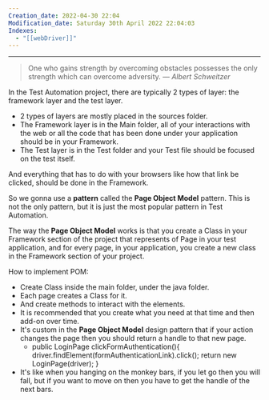 ```yaml
---
Creation_date: 2022-04-30 22:04
Modification_date: Saturday 30th April 2022 22:04:03
Indexes:
  - "[[webDriver]]"
---
```


----


> One who gains strength by overcoming obstacles possesses the only strength which can overcome adversity.
> — <cite>Albert Schweitzer</cite>

In the Test Automation project, there are typically 2 types of layer: the framework layer and the test layer.

-   2 types of layers are mostly placed in the sources folder.
-   The Framework layer is in the Main folder, all of your interactions with the web or all the code that has been done under your application should be in your Framework.
-   The Test layer is in the Test folder and your Test file should be focused on the test itself.

And everything that has to do with your browsers like how that link be clicked, should be done in the Framework.

So we gonna use a **pattern** called the **Page Object Model** pattern. This is not the only pattern, but it is just the most popular pattern in Test Automation.

The way the **Page Object Model** works is that you create a Class in your Framework section of the project that represents of Page in your test application, and for every page, in your application, you create a new class in the Framework section of your project.

How to implement POM:

-   Create Class inside the main folder, under the java folder.
-   Each page creates a Class for it.
-   And create methods to interact with the elements.
-   It is recommended that you create what you need at that time and then add-on over time.
-   It's custom in the **Page Object Model** design pattern that if your action changes the page then you should return a handle to that new page.
    -   public LoginPage clickFormAuthentication(){ driver.findElement(formAuthenticationLink).click(); return new LoginPage(driver); }
-   It's like when you hanging on the monkey bars, if you let go then you will fall, but if you want to move on then you have to get the handle of the next bars.